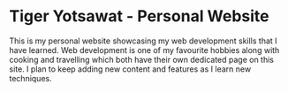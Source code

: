 # Tiger Yotsawat - Personal Website
 
This is my personal website showcasing my web development skills that I have learned. Web development is one of my favourite hobbies along with cooking and travelling which both have their own dedicated page on this site. I plan to keep adding new content and features as I learn new techniques.